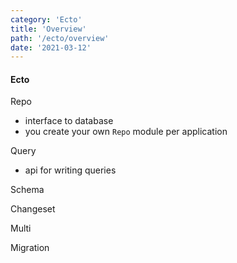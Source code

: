 ```yaml
---
category: 'Ecto'
title: 'Overview'
path: '/ecto/overview'
date: '2021-03-12'
---
```


#### Ecto

Repo

- interface to database
- you create your own `Repo` module per application

Query

- api for writing queries

Schema

Changeset

Multi

Migration
